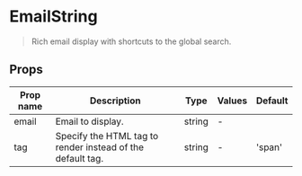 # EmailString

> Rich email display with shortcuts to the global search.

## Props

| Prop name | Description                                                | Type   | Values | Default |
| --------- | ---------------------------------------------------------- | ------ | ------ | ------- |
| email     | Email to display.                                          | string | -      |         |
| tag       | Specify the HTML tag to render instead of the default tag. | string | -      | 'span'  |

